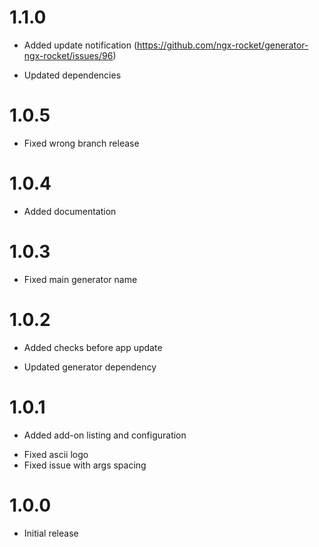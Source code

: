 # 1.1.0
+ Added update notification (https://github.com/ngx-rocket/generator-ngx-rocket/issues/96)
- Updated dependencies

# 1.0.5
- Fixed wrong branch release

# 1.0.4
+ Added documentation

# 1.0.3
- Fixed main generator name

# 1.0.2
+ Added checks before app update
- Updated generator dependency

# 1.0.1
+ Added add-on listing and configuration
- Fixed ascii logo
- Fixed issue with args spacing

# 1.0.0
- Initial release